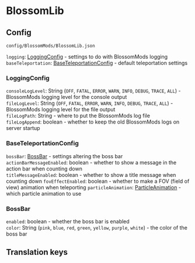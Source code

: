 # BlossomLib

## Config

`config/BlossomMods/BlossomLib.json`

`logging`: [LoggingConfig](#loggingconfig) - settings to do with BlossomMods logging  
`baseTeleportation`: [BaseTeleportationConfig](#baseteleportationconfig) - default teleportation settings

### LoggingConfig

`consoleLogLevel`: String (`OFF`, `FATAL`, `ERROR`, `WARN`, `INFO`, `DEBUG`, `TRACE`, `ALL`) - BlossomMods logging level
for the console output  
`fileLogLevel`: String (`OFF`, `FATAL`, `ERROR`, `WARN`, `INFO`, `DEBUG`, `TRACE`, `ALL`) - BlossomMods logging level
for the file output  
`fileLogPath`: String - where to put the BlossomMods log file  
`fileLogAppend`: boolean - whether to keep the old BlossomMods logs on server startup

### BaseTeleportationConfig

`bossBar`: [BossBar](#bossbar) - settings altering the boss bar   
`actionBarMessageEnabled`: boolean - whether to show a message in the action bar when counting down  
`titleMessageEnabled`: boolean - whether to show a title message when counting down
`fovEffectEnabled`: boolean - whether to make a FOV (field of view) animation when teleporting
`particleAnimation`: [ParticleAnimation]() - which particle animation to use

### BossBar

`enabled`: boolean - whether the boss bar is enabled  
`color`: String (`pink`, `blue`, `red`, `green`, `yellow`, `purple`, `white`) - the color of the boss bar

## Translation keys